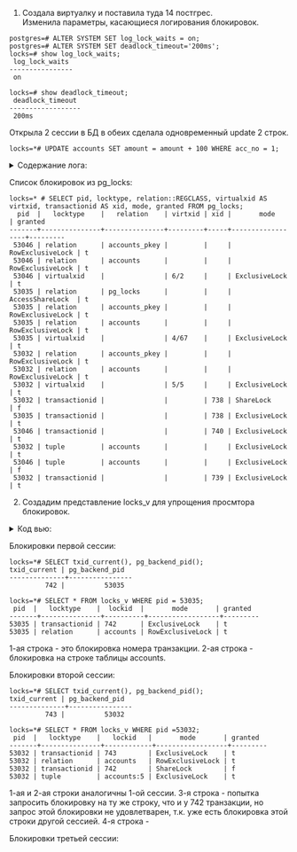 1. Создала виртуалку и поставила туда 14 постгрес.  
   Изменила параметры, касающиеся логирования блокировок.  
```
postgres=# ALTER SYSTEM SET log_lock_waits = on;
postgres=# ALTER SYSTEM SET deadlock_timeout='200ms';
locks=# show log_lock_waits;
 log_lock_waits 
----------------
 on

locks=# show deadlock_timeout;
 deadlock_timeout 
------------------
 200ms
```  
Открыла 2 сессии в БД в обеих сделала одновременный update 2 строк.
```
locks=*# UPDATE accounts SET amount = amount + 100 WHERE acc_no = 1;
```
<details>
<summary>Содержание лога: </summary>  
 
tail -10 /var/log/postgresql/postgresql-14-main.log  
2023-03-10 13:15:45.359 UTC [51434] postgres@locks LOG:  process 51434 still waiting for ShareLock on transaction 736 after 200.229 ms  
2023-03-10 13:15:45.359 UTC [51434] postgres@locks DETAIL:  Process holding the lock: 51256. Wait queue: 51434.  
2023-03-10 13:15:45.359 UTC [51434] postgres@locks CONTEXT:  while updating tuple (0,1) in relation "accounts"  
2023-03-10 13:15:45.359 UTC [51434] postgres@locks STATEMENT:  UPDATE accounts SET amount = amount + 100 WHERE acc_no = 1;  
2023-03-10 13:15:55.851 UTC [51434] postgres@locks LOG:  process 51434 acquired ShareLock on transaction 736 after 10692.325 ms  
2023-03-10 13:15:55.851 UTC [51434] postgres@locks CONTEXT:  while updating tuple (0,1) in relation "accounts"  
2023-03-10 13:15:55.851 UTC [51434] postgres@locks STATEMENT:  UPDATE accounts SET amount = amount + 100 WHERE acc_no = 1;  
</details>  

Список блокировок из pg_locks:
```
locks=* # SELECT pid, locktype, relation::REGCLASS, virtualxid AS virtxid, transactionid AS xid, mode, granted FROM pg_locks;
  pid  |   locktype    |   relation    | virtxid | xid |       mode       | granted 
-------+---------------+---------------+---------+-----+------------------+---------
 53046 | relation      | accounts_pkey |         |     | RowExclusiveLock | t
 53046 | relation      | accounts      |         |     | RowExclusiveLock | t
 53046 | virtualxid    |               | 6/2     |     | ExclusiveLock    | t
 53035 | relation      | pg_locks      |         |     | AccessShareLock  | t
 53035 | relation      | accounts_pkey |         |     | RowExclusiveLock | t
 53035 | relation      | accounts      |         |     | RowExclusiveLock | t
 53035 | virtualxid    |               | 4/67    |     | ExclusiveLock    | t
 53032 | relation      | accounts_pkey |         |     | RowExclusiveLock | t
 53032 | relation      | accounts      |         |     | RowExclusiveLock | t
 53032 | virtualxid    |               | 5/5     |     | ExclusiveLock    | t
 53032 | transactionid |               |         | 738 | ShareLock        | f
 53035 | transactionid |               |         | 738 | ExclusiveLock    | t
 53046 | transactionid |               |         | 740 | ExclusiveLock    | t
 53032 | tuple         | accounts      |         |     | ExclusiveLock    | t
 53046 | tuple         | accounts      |         |     | ExclusiveLock    | f
 53032 | transactionid |               |         | 739 | ExclusiveLock    | t
 ```
 
 
 2. Создадим представление locks_v для упрощения просмтора блокировок.
<details>
<summary>Код вью: </summary>  
 
```   
CREATE VIEW locks_v AS  
SELECT pid,  
       locktype,  
       CASE locktype  
         WHEN 'relation' THEN relation::regclass::text  
         WHEN 'transactionid' THEN transactionid::text  
         WHEN 'tuple' THEN relation::regclass::text||':'||tuple::text  
       END AS lockid,  
       mode,  
       granted  
FROM pg_locks  
WHERE locktype in ('relation','transactionid','tuple')  
AND (locktype != 'relation' OR relation = 'accounts'::regclass);     
```  
</details>  
 
 Блокировки первой сессии:
 ```
 locks=*# SELECT txid_current(), pg_backend_pid();
 txid_current | pg_backend_pid 
--------------+----------------
          742 |          53035

locks=*# SELECT * FROM locks_v WHERE pid = 53035;
  pid  |   locktype    |  lockid  |       mode       | granted 
-------+---------------+----------+------------------+---------
 53035 | transactionid | 742      | ExclusiveLock    | t
 53035 | relation      | accounts | RowExclusiveLock | t
 ```  
 1-ая строка - это блокировка номера транзакции.
 2-ая строка - блокировка на строке таблицы accounts.
 
  Блокировки второй сессии:
 ```
 locks=*# SELECT txid_current(), pg_backend_pid();
 txid_current | pg_backend_pid 
--------------+----------------
          743 |          53032

locks=*# SELECT * FROM locks_v WHERE pid =53032;
  pid  |   locktype    |   lockid   |       mode       | granted 
-------+---------------+------------+------------------+---------
 53032 | transactionid | 743        | ExclusiveLock    | t
 53032 | relation      | accounts   | RowExclusiveLock | t
 53032 | transactionid | 742        | ShareLock        | f
 53032 | tuple         | accounts:5 | ExclusiveLock    | t
 ```
 1-ая и 2-ая строки аналогичны 1-ой сессии.
 3-я строка - попытка запросить блокировку на ту же строку, что и у 742 транзакции, но запрос этой блокировки не удовлетварен, т.к. уже есть блокировка этой строки другой сессией.
 4-я строка - 
 
 Блокировки третьей сессии:
 
